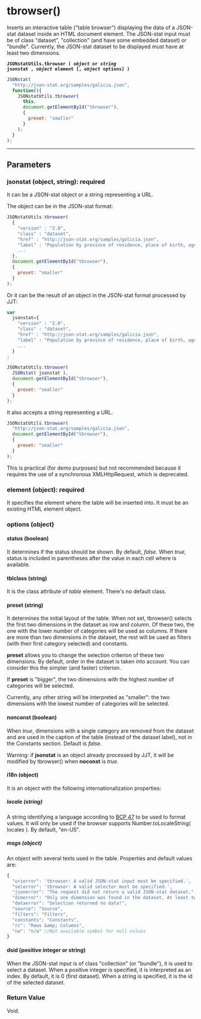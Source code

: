 # tbrowser()

Inserts an interactive table ("table browser") displaying the data of a JSON-stat dataset inside an HTML document element. The JSON-stat input must be of class "dataset", "collection" (and have some embedded dataset) or "bundle". Currently, the JSON-stat dataset to be displayed must have at least two dimensions.

**<code>JSONstatUtils.tbrowser ( <i>object</i> or <i>string</i> jsonstat , <i>object</i> element [, <i>object</i> options] )
</code>**

```js
JSONstat(
  "http://json-stat.org/samples/galicia.json",
  function(){
    JSONstatUtils.tbrowser(
      this,
      document.getElementById("tbrowser"),
      {
        preset: "smaller"
      }
    );
  }
);
```

***

## Parameters

### jsonstat (object, string): required

It can be a JSON-stat object or a string representing a URL.

The object can be in the JSON-stat format:

```js
JSONstatUtils.tbrowser(
  {
    "version" : "2.0",
    "class" : "dataset",
    "href" : "http://json-stat.org/samples/galicia.json",
    "label" : "Population by province of residence, place of birth, age, gender and year in Galicia",
    ...
  },
  document.getElementById("tbrowser"),
  {
    preset: "smaller"
  }
);
```

Or it can be the result of an object in the JSON-stat format processed by JJT:

```js
var
  jsonstat={
    "version" : "2.0",
  	"class" : "dataset",
  	"href" : "http://json-stat.org/samples/galicia.json",
  	"label" : "Population by province of residence, place of birth, age, gender and year in Galicia",
    ...
  }
;

JSONstatUtils.tbrowser(
  JSONstat( jsonstat ),
  document.getElementById("tbrowser"),
  {
    preset: "smaller"
  }
);
```

It also accepts a string representing a URL.

```js
JSONstatUtils.tbrowser(
  "http://json-stat.org/samples/galicia.json",
  document.getElementById("tbrowser"),
  {
    preset: "smaller"
  }
);
```

This is practical (for demo purposes) but not recommended because it requires the use of a synchronous XMLHttpRequest, which is deprecated.

### element (object): required

It specifies the element where the table will be inserted into. It must be an existing HTML element object.

### options (object)

#### status (boolean)

It determines if the status should be shown. By default, *false*. When *true*, status is included in parentheses after the value in each cell where is available.

#### tblclass (string)

It is the class attribute of *table* element. There's no default class.

#### preset (string)

It determines the initial layout of the table. When not set, tbrowser() selects the first two dimensions in the dataset as row and column. Of these two, the one with the lower number of categories will be used as columns. If there are more than two dimensions in the dataset, the rest will be used as filters (with their first category selected) and constants.

**preset** allows you to change the selection criterion of these two dimensions. By default, order in the dataset is taken into account. You can consider this the simpler (and faster) criterion.

If **preset** is "bigger", the two dimensions with the highest number of categories will be selected.

Currently, any other string will be interpreted as "smaller": the two dimensions with the lowest number of categories will be selected.

#### nonconst (boolean)

When *true*, dimensions with a single category are removed from the dataset and are used in the caption of the table (instead of the dataset label), not in the Constants section. Default is *false*.

Warning: if **jsonstat** is an object already processed by JJT, it will be modified by tbrowser() when **noconst** is *true*.

#### i18n (object)

It is an object with the following internationalization properties:

##### locale (string)

A string identifying a language according to [BCP 47](http://tools.ietf.org/html/rfc5646) to be used to format values. It will only be used if the browser supports Number.toLocaleString( locales ). By default, "en-US".

##### msgs (object)

An object with several texts used in the table. Properties and default values are:

```js
{
  "urierror": 'tbrowser: A valid JSON-stat input must be specified.',
  "selerror": 'tbrowser: A valid selector must be specified.',
  "jsonerror": "The request did not return a valid JSON-stat dataset.",
  "dimerror": "Only one dimension was found in the dataset. At least two are required.",
  "dataerror": "Selection returned no data!",
  "source": "Source",
  "filters": "Filters",
  "constants": "Constants",
  "rc": "Rows &amp; Columns",
  "na": "n/a" //Not available symbol for null values
}
```

#### dsid (positive integer or string)

When the JSON-stat input is of class "collection" (or "bundle"), it is used to select a dataset. When a positive integer is specified, it is interpreted as an index. By default, it is 0 (first dataset).  When a string is specified, it is the id of the selected dataset.

### Return Value

Void.
